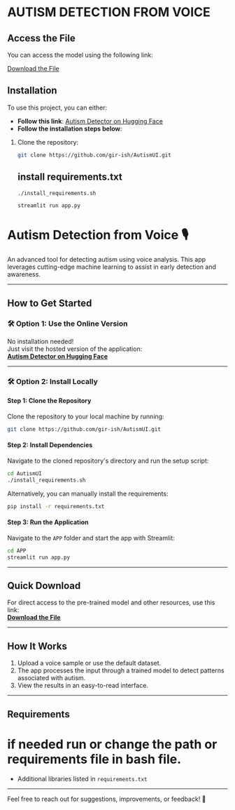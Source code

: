 # AUTISM DETECTION FROM VOICE 



## Access the File

You can access the model using the following link:

[Download the File](https://drive.google.com/file/d/1Q8DwjPlIaD1S5snh4hNINLt0NdHlYhd0/view?usp=sharing)

## Installation
To use this project, you can either:

- **Follow this link**: [Autism Detector on Hugging Face](https://huggingface.co/spaces/ggirishg/Autism-Detector)
- **Follow the installation steps below**:


1. Clone the repository:
   ```bash
   git clone https://github.com/gir-ish/AutismUI.git
   ```
   
   ## install requirements.txt

   ```bash
   ./install_requirements.sh
   ```
   ```bash
   streamlit run app.py
   ```



# **Autism Detection from Voice** 🎙️

An advanced tool for detecting autism using voice analysis. This app leverages cutting-edge machine learning to assist in early detection and awareness.

---

## **How to Get Started**

### 🛠️ **Option 1: Use the Online Version**

No installation needed!  
Just visit the hosted version of the application:  
**[Autism Detector on Hugging Face](https://huggingface.co/spaces/ggirishg/Autism-Detector)**  

---

### 🛠️ **Option 2: Install Locally**

#### **Step 1: Clone the Repository**
Clone the repository to your local machine by running:
```bash
git clone https://github.com/gir-ish/AutismUI.git
```

#### **Step 2: Install Dependencies**
Navigate to the cloned repository's directory and run the setup script:
```bash
cd AutismUI
./install_requirements.sh
```

Alternatively, you can manually install the requirements:
```bash
pip install -r requirements.txt
```

#### **Step 3: Run the Application**
Navigate to the `APP` folder and start the app with Streamlit:
```bash
cd APP
streamlit run app.py
```

---

## **Quick Download**

For direct access to the pre-trained model and other resources, use this link:  
**[Download the File](https://drive.google.com/file/d/1Q8DwjPlIaD1S5snh4hNINLt0NdHlYhd0/view?usp=sharing)**

---

## **How It Works**

1. Upload a voice sample or use the default dataset.
2. The app processes the input through a trained model to detect patterns associated with autism.
3. View the results in an easy-to-read interface.

---

## **Requirements**
# if needed run or change the path or requirements file in bash file.
- Additional libraries listed in `requirements.txt`

---

Feel free to reach out for suggestions, improvements, or feedback! 🙌  
